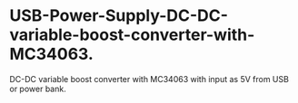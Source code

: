 # USB-Power-Supply-DC-DC-variable-boost-converter-with-MC34063.
DC-DC variable boost converter with MC34063 with input as 5V from USB or power bank.

